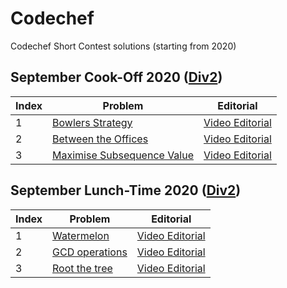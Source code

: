# Codechef
Codechef Short Contest solutions (starting from 2020)
## September Cook-Off 2020 (<a href="https://www.codechef.com/COOK122B">Div2</a>)
| Index | Problem | Editorial |  
| --- | --- | --- | 
| 1 | [Bowlers Strategy](https://www.codechef.com/COOK122B/problems/BOWLERS) | [Video Editorial](https://www.youtube.com/watch?v=KIwEvwg5pTs) |  
| 2 | [Between the Offices](https://codeforces.com/problemset/problem/867/A) | [Video Editorial](https://www.youtube.com/watch?v=VCSUDyzgSL8&t=2245s) |  
| 3 | [Maximise Subsequence Value](https://www.codechef.com/COOK122A/problems/MVAL) | [Video Editorial](https://www.youtube.com/watch?v=Uvs0kDjhwkM) |

## September Lunch-Time 2020 (<a href="https://www.codechef.com/LTIME88B">Div2</a>)
| Index | Problem | Editorial |  
| --- | --- | --- | 
| 1 | [Watermelon ](https://www.codechef.com/LTIME88B/problems/WATMELON) | [Video Editorial](https://youtu.be/sb87a-G-lSU) |  
| 2 | [GCD operations](https://www.codechef.com/LTIME88B/problems/GCDOPS) | [Video Editorial](https://youtu.be/-p9h9ZIoHD0) | 
| 3 | [Root the tree](https://www.codechef.com/problems/ROOTTREE) | [Video Editorial](https://www.youtube.com/watch?v=Joezp9YzE5M) |
